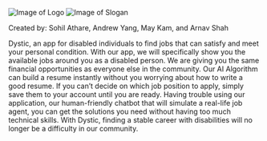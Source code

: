 ![Image of Logo](https://media.discordapp.net/attachments/746184734111039670/746726388719026237/dystic.png)
![Image of Slogan](https://media.discordapp.net/attachments/746184734111039670/746726390623371414/making_job_search_more_accessible..png)


Created by: Sohil Athare, Andrew Yang, May Kam, and Arnav Shah

Dystic, an app for disabled individuals to find jobs that can satisfy and meet your personal condition. With our app, we will specifically show you the available jobs around you as a disabled person. We are giving you the same financial opportunities as everyone else in the community. Our AI Algorithm can build a resume instantly without you worrying about how to write a good resume. If you can’t decide on which job position to apply, simply save them to your account until you are ready. Having trouble using our application, 
our human-friendly chatbot that will simulate a real-life job agent, you can get the solutions you need without  having too much technical skills. With Dystic, finding a stable career with disabilities will no longer be a difficulty in our community.
